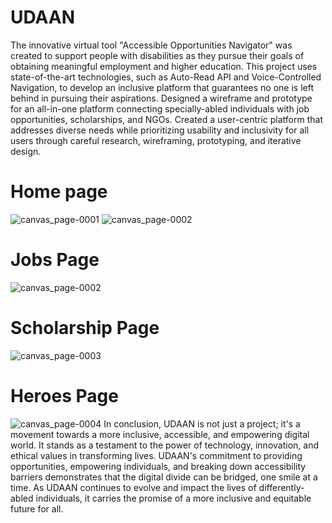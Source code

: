 # UDAAN
The innovative virtual tool "Accessible Opportunities Navigator" 
was created to support people with disabilities as they pursue their 
goals of obtaining meaningful employment and higher education. 
This project uses state-of-the-art technologies, such as Auto-Read 
API and Voice-Controlled Navigation, to develop an inclusive 
platform that guarantees no one is left behind in pursuing their 
aspirations.
Designed a wireframe and prototype for an all-in-one platform connecting specially-abled individuals with job opportunities, scholarships, and NGOs.
Created a user-centric platform that addresses diverse needs while prioritizing usability and inclusivity for all users through careful research, wireframing, prototyping, and iterative design.
# Home page
![canvas_page-0001](https://github.com/rixhi002/UDAAN-UI/assets/94241513/b8071456-59cd-4fdd-bf40-e1f58c0d90fb)
![canvas_page-0002](https://github.com/rixhi002/UDAAN-UI/assets/94241513/29e1ecdf-e96e-4e29-8fea-2453887613c6)
# Jobs Page
![canvas_page-0002](https://github.com/rixhi002/UDAAN-UI/assets/94241513/3aa1ede8-e31a-4bd1-9a2b-0143791e5ee7)
# Scholarship Page
![canvas_page-0003](https://github.com/rixhi002/UDAAN-UI/assets/94241513/8585d246-0c74-460b-aa89-a5b3d1d47ebf)
# Heroes Page
![canvas_page-0004](https://github.com/rixhi002/UDAAN-UI/assets/94241513/533f5d21-600d-4e84-8902-16010cdb5ddd)
In conclusion, UDAAN is not just a project; it's 
a movement towards a more inclusive, 
accessible, and empowering digital world. It 
stands as a testament to the power of technology, 
innovation, and ethical values in transforming 
lives. UDAAN's commitment to providing 
opportunities, empowering individuals, and 
breaking down accessibility barriers 
demonstrates that the digital divide can be 
bridged, one smile at a time. As UDAAN 
continues to evolve and impact the lives of 
differently-abled individuals, it carries the 
promise of a more inclusive and equitable future 
for all. 
